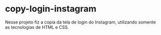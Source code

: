 # copy-login-instagram
Nesse projeto fiz a copia da tela de login do Instagram, utilizando somente as tecnologias de HTML e CSS.
